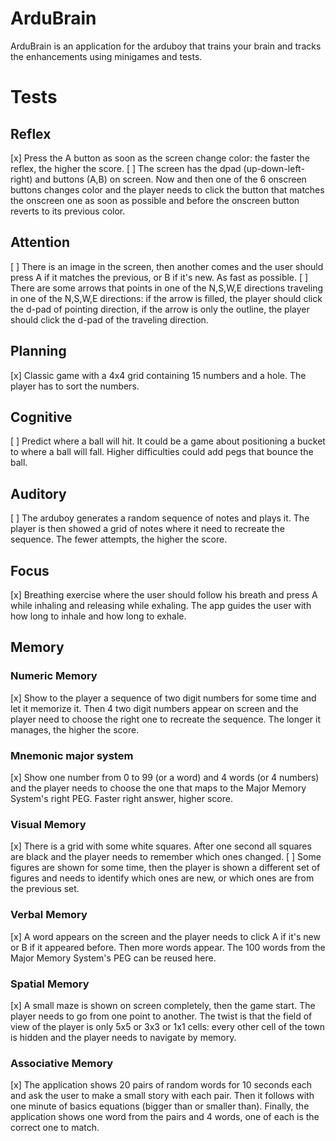 # ArduBrain
ArduBrain is an application for the arduboy that trains your brain and tracks the enhancements using minigames and tests.

# Tests

## Reflex
[x] Press the A button as soon as the screen change color: the faster the reflex, the higher the score.
[ ] The screen has the dpad (up-down-left-right) and buttons (A,B) on screen. Now and then one of the 6 onscreen buttons changes color and the player needs to click the button that matches the onscreen one as soon as possible and before the onscreen button reverts to its previous color.

## Attention
[ ] There is an image in the screen, then another comes and the user should press A if it matches the previous, or B if it's new. As fast as possible.
[ ] There are some arrows that points in one of the N,S,W,E directions traveling in one of the N,S,W,E directions: if the arrow is filled, the player should click the d-pad of pointing direction, if the arrow is only the outline, the player should click the d-pad of the traveling direction.

## Planning
[x] Classic game with a 4x4 grid containing 15 numbers and a hole. The player has to sort the numbers.

## Cognitive
[ ] Predict where a ball will hit. It could be a game about positioning a bucket to where a ball will fall. Higher difficulties could add pegs that bounce the ball.

## Auditory
[ ] The arduboy generates a random sequence of notes and plays it. The player is then showed a grid of notes where it need to recreate the sequence. The fewer attempts, the higher the score.

## Focus
[x] Breathing exercise where the user should follow his breath and press A while inhaling and releasing while exhaling. The app guides the user with how long to inhale and how long to exhale.

## Memory

### Numeric Memory
[x] Show to the player a sequence of two digit numbers for some time and let it memorize it.  Then 4 two digit numbers appear on screen and the player need to choose the right one to recreate the sequence.  The longer it manages, the higher the score.

### Mnemonic major system
[x] Show one number from 0 to 99 (or a word) and 4 words (or 4 numbers) and the player needs to choose the one that maps to the Major Memory System's right PEG.  Faster right answer, higher score.

### Visual Memory
[x] There is a grid with some white squares. After one second all squares are black and the player needs to remember which ones changed.
[ ] Some figures are shown for some time, then the player is shown a different set of figures and needs to identify which ones are new, or which ones are from the previous set.

### Verbal Memory
[x] A word appears on the screen and the player needs to click A if it's new or B if it appeared before. Then more words appear. The 100 words from the Major Memory System's PEG can be reused here.

### Spatial Memory
[x] A small maze is shown on screen completely, then the game start. The player needs to go from one point to another. The twist is that the field of view of the player is only 5x5 or 3x3 or 1x1 cells: every other cell of the town is hidden and the player needs to navigate by memory.

### Associative Memory
[x] The application shows 20 pairs of random words for 10 seconds each and ask the user to make a small story with each pair. Then it follows with one minute of basics equations (bigger than or smaller than). Finally, the application shows one word from the pairs and 4 words, one of each is the correct one to match.
